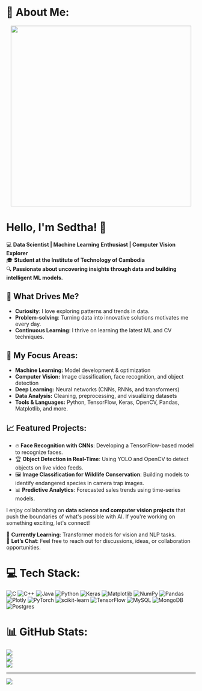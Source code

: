 # 💫 About Me:

<div align="center">
  <img src="https://media.giphy.com/media/JWuBH9rCO2uZuHBFpm/giphy.gif" width="480" height="480">
</div>

# Hello, I'm Sedtha! 👋 


💻 **Data Scientist | Machine Learning Enthusiast | Computer Vision Explorer**  
🎓 **Student at the Institute of Technology of Cambodia**  
🔍 **Passionate about uncovering insights through data and building intelligent ML models.**

## 🚀 What Drives Me?
- **Curiosity**: I love exploring patterns and trends in data.  
- **Problem-solving**: Turning data into innovative solutions motivates me every day.  
- **Continuous Learning**: I thrive on learning the latest ML and CV techniques.  

## 💼 My Focus Areas:
- **Machine Learning:** Model development & optimization  
- **Computer Vision:** Image classification, face recognition, and object detection  
- **Deep Learning:** Neural networks (CNNs, RNNs, and transformers)  
- **Data Analysis:** Cleaning, preprocessing, and visualizing datasets  
- **Tools & Languages:** Python, TensorFlow, Keras, OpenCV, Pandas, Matplotlib, and more.  

## 📈 Featured Projects:
- 🔥 **Face Recognition with CNNs**: Developing a TensorFlow-based model to recognize faces.  
- 🏆 **Object Detection in Real-Time**: Using YOLO and OpenCV to detect objects on live video feeds.  
- 🖼️ **Image Classification for Wildlife Conservation**: Building models to identify endangered species in camera trap images.  
- 📊 **Predictive Analytics**: Forecasted sales trends using time-series models.

I enjoy collaborating on **data science and computer vision projects** that push the boundaries of what's possible with AI. If you're working on something exciting, let's connect!

🌱 **Currently Learning**: Transformer models for vision and NLP tasks.  
💬 **Let’s Chat**: Feel free to reach out for discussions, ideas, or collaboration opportunities.


# 💻 Tech Stack:
![C](https://img.shields.io/badge/c-%2300599C.svg?style=for-the-badge&logo=c&logoColor=white) ![C++](https://img.shields.io/badge/c++-%2300599C.svg?style=for-the-badge&logo=c%2B%2B&logoColor=white) ![Java](https://img.shields.io/badge/java-%23ED8B00.svg?style=for-the-badge&logo=openjdk&logoColor=white) ![Python](https://img.shields.io/badge/python-3670A0?style=for-the-badge&logo=python&logoColor=ffdd54) ![Keras](https://img.shields.io/badge/Keras-%23D00000.svg?style=for-the-badge&logo=Keras&logoColor=white) ![Matplotlib](https://img.shields.io/badge/Matplotlib-%23ffffff.svg?style=for-the-badge&logo=Matplotlib&logoColor=black) ![NumPy](https://img.shields.io/badge/numpy-%23013243.svg?style=for-the-badge&logo=numpy&logoColor=white) ![Pandas](https://img.shields.io/badge/pandas-%23150458.svg?style=for-the-badge&logo=pandas&logoColor=white) ![Plotly](https://img.shields.io/badge/Plotly-%233F4F75.svg?style=for-the-badge&logo=plotly&logoColor=white) ![PyTorch](https://img.shields.io/badge/PyTorch-%23EE4C2C.svg?style=for-the-badge&logo=PyTorch&logoColor=white) ![scikit-learn](https://img.shields.io/badge/scikit--learn-%23F7931E.svg?style=for-the-badge&logo=scikit-learn&logoColor=white) ![TensorFlow](https://img.shields.io/badge/TensorFlow-%23FF6F00.svg?style=for-the-badge&logo=TensorFlow&logoColor=white) ![MySQL](https://img.shields.io/badge/mysql-4479A1.svg?style=for-the-badge&logo=mysql&logoColor=white) ![MongoDB](https://img.shields.io/badge/MongoDB-%234ea94b.svg?style=for-the-badge&logo=mongodb&logoColor=white) ![Postgres](https://img.shields.io/badge/postgres-%23316192.svg?style=for-the-badge&logo=postgresql&logoColor=white)
# 📊 GitHub Stats:
![](https://github-readme-stats.vercel.app/api?username=Sedtha-019&theme=dark&hide_border=false&include_all_commits=false&count_private=false)<br/>
![](https://nirzak-streak-stats.vercel.app/?user=Sedtha-019&theme=dark&hide_border=false)<br/>
![](https://github-readme-stats.vercel.app/api/top-langs/?username=Sedtha-019&theme=dark&hide_border=false&include_all_commits=false&count_private=false&layout=compact)

---
[![](https://visitcount.itsvg.in/api?id=Sedtha-019&icon=0&color=0)](https://visitcount.itsvg.in)

<!-- Proudly created with GPRM ( https://gprm.itsvg.in ) -->

<!-- Proudly created with GPRM ( https://gprm.itsvg.in ) -->

<!-- Proudly created with GPRM ( https://gprm.itsvg.in ) -->
